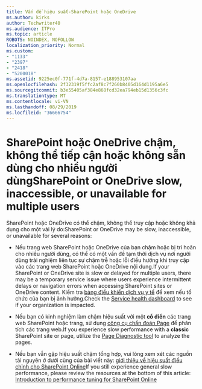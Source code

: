 ```yaml
---
title: Vấn đề hiệu suất-SharePoint hoặc OneDrive
ms.author: kirks
author: Techwriter40
ms.audience: ITPro
ms.topic: article
ROBOTS: NOINDEX, NOFOLLOW
localization_priority: Normal
ms.custom:
- "1133"
- "2397"
- "2418"
- "5200018"
ms.assetid: 9225ec0f-771f-4d7a-8157-e188953107aa
ms.openlocfilehash: 2f32319f5ffc2af8c7f260b8405d164d1195a6e5
ms.sourcegitcommit: b3e55405af384e868fcd32ea794eb15d1356c3fc
ms.translationtype: MT
ms.contentlocale: vi-VN
ms.lasthandoff: 08/29/2019
ms.locfileid: "36666754"
---
```

# <a name="sharepoint-or-onedrive-slow-inaccessible-or-unavailable-for-multiple-users"></a><span data-ttu-id="02745-102">SharePoint hoặc OneDrive chậm, không thể tiếp cận hoặc không sẵn dùng cho nhiều người dùng</span><span class="sxs-lookup"><span data-stu-id="02745-102">SharePoint or OneDrive slow, inaccessible, or unavailable for multiple users</span></span>

<span data-ttu-id="02745-103">SharePoint hoặc OneDrive có thể chậm, không thể truy cập hoặc không khả dụng cho một vài lý do:</span><span class="sxs-lookup"><span data-stu-id="02745-103">SharePoint or OneDrive may be slow, inaccessible, or unavailable for several reasons:</span></span>
  
- <span data-ttu-id="02745-104">Nếu trang web SharePoint hoặc OneDrive của bạn chậm hoặc bị trì hoãn cho nhiều người dùng, có thể có một vấn đề tạm thời dịch vụ nơi người dùng trải nghiệm liên tục sự chậm trễ hoặc lỗi điều hướng khi truy cập vào các trang web SharePoint hoặc OneDrive nội dung.</span><span class="sxs-lookup"><span data-stu-id="02745-104">If your SharePoint or OneDrive site is slow or delayed for multiple users, there may be a temporary service issue where users experience intermittent delays or navigation errors when accessing SharePoint sites or OneDrive content.</span></span> <span data-ttu-id="02745-105">Kiểm tra [bảng điều khiển dịch vụ y tế](https://admin.microsoft.com/AdminPortal/Home#/servicehealth) để xem nếu tổ chức của bạn bị ảnh hưởng.</span><span class="sxs-lookup"><span data-stu-id="02745-105">Check the [Service health dashboard](https://admin.microsoft.com/AdminPortal/Home#/servicehealth) to see if your organization is impacted.</span></span>
  
- <span data-ttu-id="02745-106">Nếu bạn có kinh nghiệm làm chậm hiệu suất với một **cổ điển** các trang web SharePoint hoặc trang, sử dụng [công cụ chẩn đoán Page](https://aka.ms/perftool) để phân tích các trang web.</span><span class="sxs-lookup"><span data-stu-id="02745-106">If you experience slow performance with a **classic** SharePoint site or page, utilize the [Page Diagnostic tool](https://aka.ms/perftool) to analyze the pages.</span></span>
  
- <span data-ttu-id="02745-107">Nếu bạn vẫn gặp hiệu suất chậm tổng hợp, vui lòng xem xét các nguồn tài nguyên ở dưới cùng của bài viết này: [giới thiệu về hiệu suất điều chỉnh cho SharePoint Online](https://go.microsoft.com/fwlink/?linkid=2024334)</span><span class="sxs-lookup"><span data-stu-id="02745-107">If you still experience general slow performance, please review the resources at the bottom of this article: [Introduction to performance tuning for SharePoint Online](https://go.microsoft.com/fwlink/?linkid=2024334)</span></span>
  